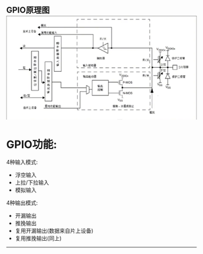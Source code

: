 **GPIO原理图**
![GPIO原理图](https://github.com/fortunate-ouyanghui/LQB/blob/main/GPIO.png)
---
# GPIO功能:
4种输入模式:
- 浮空输入
- 上拉/下拉输入
- 模拟输入
  
4种输出模式:
- 开漏输出
- 推挽输出
- 复用开漏输出(数据来自片上设备)
- 复用推挽输出(同上)
---

